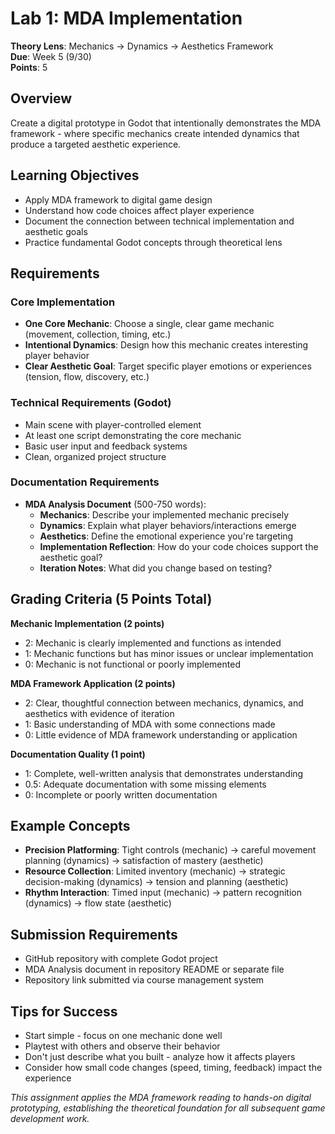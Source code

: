 # Lab 1: MDA Implementation
**Theory Lens**: Mechanics → Dynamics → Aesthetics Framework  
**Due**: Week 5 (9/30)  
**Points**: 5

## Overview
Create a digital prototype in Godot that intentionally demonstrates the MDA framework - where specific mechanics create intended dynamics that produce a targeted aesthetic experience.

## Learning Objectives
- Apply MDA framework to digital game design
- Understand how code choices affect player experience  
- Document the connection between technical implementation and aesthetic goals
- Practice fundamental Godot concepts through theoretical lens

## Requirements

### Core Implementation
- **One Core Mechanic**: Choose a single, clear game mechanic (movement, collection, timing, etc.)
- **Intentional Dynamics**: Design how this mechanic creates interesting player behavior
- **Clear Aesthetic Goal**: Target specific player emotions or experiences (tension, flow, discovery, etc.)

### Technical Requirements (Godot)
- Main scene with player-controlled element
- At least one script demonstrating the core mechanic
- Basic user input and feedback systems
- Clean, organized project structure

### Documentation Requirements
- **MDA Analysis Document** (500-750 words):
  - **Mechanics**: Describe your implemented mechanic precisely
  - **Dynamics**: Explain what player behaviors/interactions emerge 
  - **Aesthetics**: Define the emotional experience you're targeting
  - **Implementation Reflection**: How do your code choices support the aesthetic goal?
  - **Iteration Notes**: What did you change based on testing?

## Grading Criteria (5 Points Total)

**Mechanic Implementation (2 points)**
- 2: Mechanic is clearly implemented and functions as intended
- 1: Mechanic functions but has minor issues or unclear implementation
- 0: Mechanic is not functional or poorly implemented

**MDA Framework Application (2 points)**
- 2: Clear, thoughtful connection between mechanics, dynamics, and aesthetics with evidence of iteration
- 1: Basic understanding of MDA with some connections made
- 0: Little evidence of MDA framework understanding or application

**Documentation Quality (1 point)**
- 1: Complete, well-written analysis that demonstrates understanding
- 0.5: Adequate documentation with some missing elements
- 0: Incomplete or poorly written documentation

## Example Concepts
- **Precision Platforming**: Tight controls (mechanic) → careful movement planning (dynamics) → satisfaction of mastery (aesthetic)
- **Resource Collection**: Limited inventory (mechanic) → strategic decision-making (dynamics) → tension and planning (aesthetic)
- **Rhythm Interaction**: Timed input (mechanic) → pattern recognition (dynamics) → flow state (aesthetic)

## Submission Requirements
- GitHub repository with complete Godot project
- MDA Analysis document in repository README or separate file
- Repository link submitted via course management system

## Tips for Success
- Start simple - focus on one mechanic done well
- Playtest with others and observe their behavior
- Don't just describe what you built - analyze how it affects players
- Consider how small code changes (speed, timing, feedback) impact the experience

*This assignment applies the MDA framework reading to hands-on digital prototyping, establishing the theoretical foundation for all subsequent game development work.*